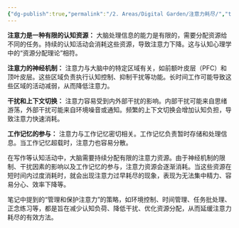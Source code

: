 ```yaml
---
{"dg-publish":true,"permalink":"/2. Areas/Digital Garden/注意力耗尽/","title":"Premature Attention Depletion","created":"2025-04-17T19:19:00","updated":"2025-04-17T19:20:00"}
---
```



**注意力是一种有限的认知资源：** 大脑处理信息的能力是有限的，需要分配资源给不同的任务。持续的认知活动会消耗这些资源，导致注意力下降。这与认知心理学中的“资源分配理论”相符。

**注意力的神经机制：** 注意力与大脑中的特定区域有关，如前额叶皮层（PFC）和顶叶皮层。这些区域负责执行认知控制、抑制干扰等功能。长时间工作可能导致这些区域的活动减弱，从而降低注意力。

**干扰和上下文切换：** 注意力容易受到内外部干扰的影响。内部干扰可能来自思绪游荡，外部干扰可能来自环境噪音或通知。频繁的上下文切换会增加认知负担，导致注意力快速消耗。

**工作记忆的参与：** 注意力与工作记忆密切相关。工作记忆负责暂时存储和处理信息。当工作记忆超载时，注意力也容易分散。

在写作等认知活动中，大脑需要持续分配有限的注意力资源。由于神经机制的限制、干扰因素的影响以及工作记忆的参与，注意力资源会逐渐消耗。当这些资源在短时间内过度消耗时，就会出现注意力过早耗尽的现象，表现为无法集中精力、容易分心、效率下降等。

笔记中提到的“管理和保护注意力”的策略，如环境控制、时间管理、任务批处理、正念练习等，都是旨在减少认知负荷、降低干扰、优化资源分配，从而延缓注意力耗尽的有效方法。
